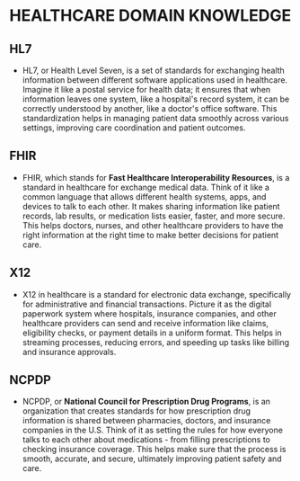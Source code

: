 # HEALTHCARE DOMAIN KNOWLEDGE

## HL7
- HL7, or Health Level Seven, is a set of standards for exchanging health information between different software applications used in healthcare. Imagine it like a postal service for health data; it ensures that when information leaves one system, like a hospital's record system, it can be correctly understood by another, like a doctor's office software. This standardization helps in managing patient data smoothly across various settings, improving care coordination and patient outcomes. 

## FHIR
- FHIR, which stands for **Fast Healthcare Interoperability Resources**, is a standard in healthcare for exchange medical data. Think of it like a common language that allows different health systems, apps, and devices to talk to each other. It makes sharing information like patient records, lab results, or medication lists easier, faster, and more secure. This helps doctors, nurses, and other healthcare providers to have the right information at the right time to make better decisions for patient care. 

## X12
- X12 in healthcare is a standard for electronic data exchange, specifically for administrative and financial transactions. Picture it as the digital paperwork system where hospitals, insurance companies, and other healthcare providers can send and receive information like claims, eligibility checks, or payment details in a uniform format. This helps in streaming processes, reducing errors, and speeding up tasks like billing and insurance approvals. 

## NCPDP
- NCPDP, or **National Council for Prescription Drug Programs**, is an organization that creates standards for how prescription drug information is shared between pharmacies, doctors, and insurance companies in the U.S. Think of it as setting the rules for how everyone talks to each other about medications - from filling prescriptions to checking insurance coverage. This helps make sure that the process is smooth, accurate, and secure, ultimately improving patient safety and care. 

